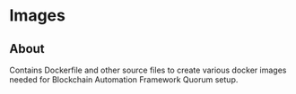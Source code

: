 [//]: # (##############################################################################################)
[//]: # (Copyright Accenture. All Rights Reserved.)
[//]: # (SPDX-License-Identifier: Apache-2.0)
[//]: # (##############################################################################################)

# Images

## About
Contains Dockerfile and other source files to create various docker images needed for Blockchain Automation Framework Quorum setup.

